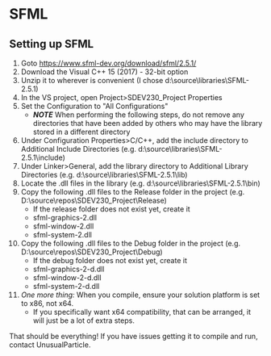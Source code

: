 # SFML

## Setting up SFML

1. Goto https://www.sfml-dev.org/download/sfml/2.5.1/
2. Download the Visual C++ 15 (2017) - 32-bit option
3. Unzip it to wherever is convenient (I chose d:\\source\\libraries\\SFML-2.5.1)
4. In the VS project, open Project>SDEV230_Project Properties
5. Set the Configuration to "All Configurations"
	+ ***NOTE*** When performing the following steps, do not remove any directories that have been added by others who may have the library stored in a different directory
6. Under Configuration Properties>C/C++, add the include directory to Additional Include Directories (e.g. d:\\source\\libraries\\SFML-2.5.1\\include)
7. Under Linker>General, add the library directory to Additional Library Directories (e.g. d:\\source\\libraries\\SFML-2.5.1\\lib)
8. Locate the .dll files in the library (e.g. d:\\source\\libraries\\SFML-2.5.1\\bin)
9. Copy the following .dll files to the Release folder in the project (e.g. D:\\source\\repos\\SDEV230_Project\\Release)
	+ If the release folder does not exist yet, create it
	+ sfml-graphics-2.dll
	+ sfml-window-2.dll
	+ sfml-system-2.dll
9. Copy the following .dll files to the Debug folder in the project (e.g. D:\\source\\repos\\SDEV230_Project\\Debug)
	+ If the debug folder does not exist yet, create it
	+ sfml-graphics-2-d.dll
	+ sfml-window-2-d.dll
	+ sfml-system-2-d.dll
10. *One more thing:* When you compile, ensure your solution platform is set to x86, not x64.
	+ If you specifically want x64 compatibility, that can be arranged, it will just be a lot of extra steps.

That should be everything! If you have issues getting it to compile and run, contact UnusualParticle.